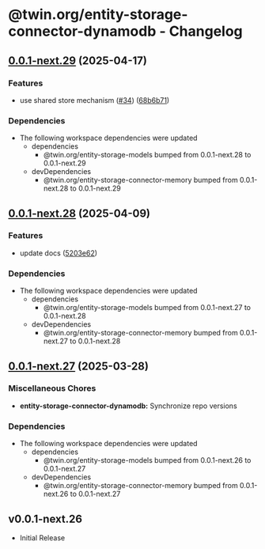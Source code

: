 # @twin.org/entity-storage-connector-dynamodb - Changelog

## [0.0.1-next.29](https://github.com/twinfoundation/entity-storage/compare/entity-storage-connector-dynamodb-v0.0.1-next.28...entity-storage-connector-dynamodb-v0.0.1-next.29) (2025-04-17)


### Features

* use shared store mechanism ([#34](https://github.com/twinfoundation/entity-storage/issues/34)) ([68b6b71](https://github.com/twinfoundation/entity-storage/commit/68b6b71e7a96d7d016cd57bfff36775b56bf3f93))


### Dependencies

* The following workspace dependencies were updated
  * dependencies
    * @twin.org/entity-storage-models bumped from 0.0.1-next.28 to 0.0.1-next.29
  * devDependencies
    * @twin.org/entity-storage-connector-memory bumped from 0.0.1-next.28 to 0.0.1-next.29

## [0.0.1-next.28](https://github.com/twinfoundation/entity-storage/compare/entity-storage-connector-dynamodb-v0.0.1-next.27...entity-storage-connector-dynamodb-v0.0.1-next.28) (2025-04-09)


### Features

* update docs ([5203e62](https://github.com/twinfoundation/entity-storage/commit/5203e621c3ae368f6fefb29ea5146f024f4a1b0d))


### Dependencies

* The following workspace dependencies were updated
  * dependencies
    * @twin.org/entity-storage-models bumped from 0.0.1-next.27 to 0.0.1-next.28
  * devDependencies
    * @twin.org/entity-storage-connector-memory bumped from 0.0.1-next.27 to 0.0.1-next.28

## [0.0.1-next.27](https://github.com/twinfoundation/entity-storage/compare/entity-storage-connector-dynamodb-v0.0.1-next.26...entity-storage-connector-dynamodb-v0.0.1-next.27) (2025-03-28)


### Miscellaneous Chores

* **entity-storage-connector-dynamodb:** Synchronize repo versions


### Dependencies

* The following workspace dependencies were updated
  * dependencies
    * @twin.org/entity-storage-models bumped from 0.0.1-next.26 to 0.0.1-next.27
  * devDependencies
    * @twin.org/entity-storage-connector-memory bumped from 0.0.1-next.26 to 0.0.1-next.27

## v0.0.1-next.26

- Initial Release

